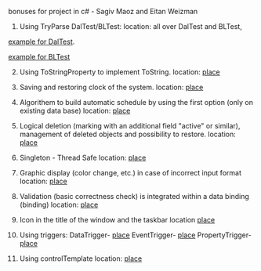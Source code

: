 bonuses for project in c# - Sagiv Maoz and Eitan Weizman 

1. Using TryParse DalTest/BLTest:
location: all over DalTest and BLTest,

[example for DalTest](https://github.com/sagiv10/dotNet5784_4079_0257/blob/1a4631793377610c8095ece4ea469d0d68315cc6/DalTest/Program.cs#L30).

[example for BLTest](https://github.com/sagiv10/dotNet5784_4079_0257/blob/1a4631793377610c8095ece4ea469d0d68315cc6/BlTest/Program.cs#L27)



2. Using ToStringProperty to implement ToString. 
location: [place](https://github.com/sagiv10/dotNet5784_4079_0257/blob/1a4631793377610c8095ece4ea469d0d68315cc6/BL/BO/Tools.cs#L22)

3. Saving and restoring clock of the system.
location: [place](https://github.com/sagiv10/dotNet5784_4079_0257/blob/1a4631793377610c8095ece4ea469d0d68315cc6/PL/MainWindow.xaml.cs#L135)

4. Algorithem to build automatic schedule by using the first option (only
on existing data base)
location: [place](https://github.com/sagiv10/dotNet5784_4079_0257/blob/1a4631793377610c8095ece4ea469d0d68315cc6/BL/BlImplementation/TaskImplementation.cs#L388)

5. Logical deletion (marking with an additional field "active" or similar), management of deleted objects and possibility to restore.
location: [place](https://github.com/sagiv10/dotNet5784_4079_0257/blob/1a4631793377610c8095ece4ea469d0d68315cc6/PL/Engineer/EngineerListWindow.xaml.cs#L205)

6. Singleton - Thread Safe
location: [place](https://github.com/sagiv10/dotNet5784_4079_0257/blob/1a4631793377610c8095ece4ea469d0d68315cc6/DalList/DalList.cs#L10)

7. Graphic display (color change, etc.) in case of incorrect input format
location: [place](https://github.com/sagiv10/dotNet5784_4079_0257/blob/1a4631793377610c8095ece4ea469d0d68315cc6/PL/Engineer/EngineerIdEntering.xaml#L54)

8.  Validation (basic correctness check) is integrated within a data binding (binding)
location: [place](https://github.com/sagiv10/dotNet5784_4079_0257/blob/1a4631793377610c8095ece4ea469d0d68315cc6/PL/Task/TaskWindow.xaml.cs#L192)

9. Icon in the title of the window and the taskbar
location [place](https://github.com/sagiv10/dotNet5784_4079_0257/blob/1a4631793377610c8095ece4ea469d0d68315cc6/PL/Engineer/EngineerWindow.xaml#L7)

10. Using triggers:
DataTrigger- [place](https://github.com/sagiv10/dotNet5784_4079_0257/blob/1a4631793377610c8095ece4ea469d0d68315cc6/PL/Engineer/EngineerWindow.xaml#L55)
EventTrigger- [place](https://github.com/sagiv10/dotNet5784_4079_0257/blob/1a4631793377610c8095ece4ea469d0d68315cc6/PL/MainWindow.xaml#L15)
PropertyTrigger- [place](https://github.com/sagiv10/dotNet5784_4079_0257/blob/1a4631793377610c8095ece4ea469d0d68315cc6/PL/Engineer/EngineerIdEntering.xaml#L35)

11. Using controlTemplate
location: [place](https://github.com/sagiv10/dotNet5784_4079_0257/blob/1a4631793377610c8095ece4ea469d0d68315cc6/PL/Engineer/EngineerIdEntering.xaml#L19)



